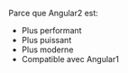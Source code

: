 
Parce que Angular2 est: <!-- .element: class="left" -->
- Plus performant 
- Plus puissant 
- Plus moderne 
- Compatible avec Angular1 <!-- .element: class="fragment grow" data-fragment-index="1" -->